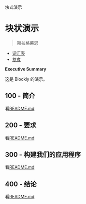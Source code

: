 块式演示

# 块状演示

> 斯拉格莱恩

-   [词汇表](./GLOSSARY.md)
-   [参考](./REFERENCES.md)

**Executive Summary**

这是 Blockly 的演示。

## 100 - 简介

看[README.md](./100/README.md)

## 200 - 要求

看[README.md](./200/README.md)

## 300 - 构建我们的应用程序

看[README.md](./300/README.md)

## 400 - 结论

看[README.md](./400/README.md)
